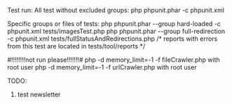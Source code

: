 Test run:
All test without excluded groups:
    php phpunit.phar -c phpunit.xml

Specific groups or files of tests:
    php phpunit.phar --group hard-loaded -c phpunit.xml tests/imagesTest.php
    php phpunit.phar --group full-redirection -c phpunit.xml tests/fullStatusAndRedirections.php /* reports with errors from this test are located in tests/tool/reports */



#!!!!!!!!not run please!!!!!!!#
php -d memory_limit=-1 -f fileCrawler.php with root user
php -d memory_limit=-1 -f urlCrawler.php with root user

TODO:
1. test newsletter
